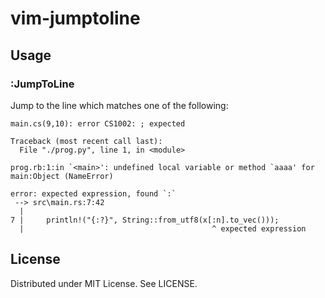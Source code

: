 
# vim-jumptoline

## Usage

### :JumpToLine

Jump to the line which matches one of the following:

```C#:
main.cs(9,10): error CS1002: ; expected
```

```Python:
Traceback (most recent call last):
  File "./prog.py", line 1, in <module>
```

```Ruby:
prog.rb:1:in `<main>': undefined local variable or method `aaaa' for main:Object (NameError)
```

```Rust:
error: expected expression, found `:`
 --> src\main.rs:7:42
  |
7 |     println!("{:?}", String::from_utf8(x[:n].to_vec()));
  |                                          ^ expected expression
```


## License

Distributed under MIT License. See LICENSE.
